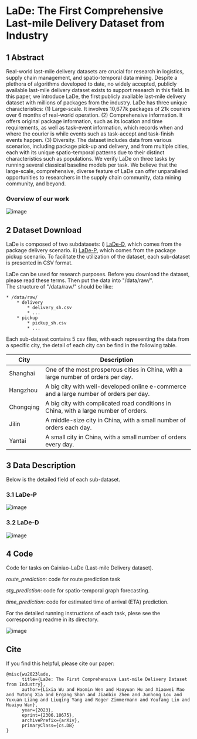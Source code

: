 # LaDe: The First Comprehensive Last-mile Delivery Dataset from Industry
## 1 Abstract
Real-world last-mile delivery datasets are crucial for research in logistics, supply chain management, and spatio-temporal data mining. 
Despite a plethora of algorithms developed to date, no widely accepted, publicly available last-mile delivery dataset exists to support research in this field. 
In this paper, we introduce LaDe, the first publicly available last-mile delivery dataset with millions of packages from the industry. 
LaDe has three unique characteristics: (1) Large-scale. It involves 10,677k packages of 21k couriers over 6 months of real-world operation. 
(2) Comprehensive information. It offers original package information, such as its location and time requirements, as well as task-event information, 
which records when and where the courier is while events such as task-accept and task-finish events happen. 
(3) Diversity. The dataset includes data from various scenarios, including package pick-up and delivery, and from multiple cities, 
each with its unique spatio-temporal patterns due to their distinct characteristics such as populations. 
We verify LaDe on three tasks by running several classical baseline models per task. 
We believe that the large-scale, comprehensive, diverse feature of LaDe can offer unparalleled opportunities to researchers in the supply chain community, data mining community, and beyond.

### Overview of our work
![image](./img/work_overview_english.png)


## 2 Dataset Download
LaDe is composed of two subdatasets: i) [LaDe-D](Anonymous-LaDe/Anonymous-LaDe), which comes from the package delivery scenario.
ii) [LaDe-P](Anonymous-LaDe/Anonymous-LaDe), which comes from the package pickup scenario. To facilitate the utilization of the dataset, each sub-dataset is presented in CSV format.

LaDe can be used for research purposes. Before you download the dataset, please read these terms. Then put the data into "/data/raw/".  
The structure of "/data/raw/" should be like:  
```
* /data/raw/  
    * delivery    
        * delivery_sh.csv   
        * ...    
    * pickup  
        * pickup_sh.csv  
        * ...  
```

Each sub-dataset contains 5 csv files, with each representing the data from a specific city,  the detail of each city can be find in the following table.


|   City     |  Description                                                                                  |
|------------|----------------------------------------------------------------------------------------------|
| Shanghai   | One of the most prosperous cities in China, with a large number of orders per day.           |
| Hangzhou   | A big city with well-developed online e-commerce and a large number of orders per day.        |
| Chongqing  | A big city with complicated road conditions in China, with a large number of orders.          |
| Jilin      | A middle-size city in China, with a small number of orders each day.                          |
| Yantai     | A small city in China, with a small number of orders every day.                               |


## 3 Data Description
Below is the detailed field of each sub-dataset.
### 3.1 LaDe-P
![image](./img/datafeild_LaDe-P.png)


### 3.2 LaDe-D
![image](./img/datafeild_LaDe-D.png)

## 4 Code
Code for tasks on Cainiao-LaDe (Last-mile Delivery dataset).

*route_prediction*: code for route prediction task

*stg_prediction*: code for spatio-temporal graph forecasting.

*time_prediction*: code for estimated time of arrival (ETA) prediction. 

For the detailed running instructions of each task, plese see the corresponding readme in its directory.

![image](./img/tasks.png)

## Cite
If you find this helpful, please cite our paper:
```shell
@misc{wu2023lade,
      title={LaDe: The First Comprehensive Last-mile Delivery Dataset from Industry}, 
      author={Lixia Wu and Haomin Wen and Haoyuan Hu and Xiaowei Mao and Yutong Xia and Ergang Shan and Jianbin Zhen and Junhong Lou and Yuxuan Liang and Liuqing Yang and Roger Zimmermann and Youfang Lin and Huaiyu Wan},
      year={2023},
      eprint={2306.10675},
      archivePrefix={arXiv},
      primaryClass={cs.DB}
} 
```
